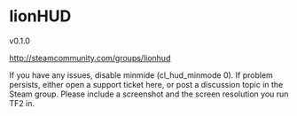 # lionHUD
v0.1.0

http://steamcommunity.com/groups/lionhud

If you have any issues, disable minmide (cl_hud_minmode 0). If problem persists, either open a support ticket here, or post a discussion topic in the Steam group. Please include a screenshot and the screen resolution you run TF2 in.
